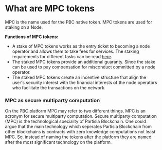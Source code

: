 # What are MPC tokens

MPC is the name used for the PBC native token. MPC tokens are used for staking on a Node.   

**Functions of MPC tokens:**
   
- A stake of MPC tokens works as the entry ticket to becoming a node operator and allows them to take fees for services. The staking requirements for different tasks can be read [here](operator-0-introduction.md).   
- The staked MPC tokens provide an additional guaranty. Since the stake can be used to pay compensation for misconduct committed by a node operator.   
- The staked MPC tokens create an incentive structure that align the user's security interest with the financial interests of the node operators who facilitate the transactions on the network.   

### MPC as secure multiparty computation

On the PBC platform MPC may refer to two different things. MPC is an acronym for secure multiparty computation. Secure multiparty computation (MPC) is the technological speciality of Partisia Blockchain. One could argue that the main technology which seperates Partisia Blockchain from other blockchains is contracts with zero knowledge computations not least MPC. So, instead of naming the tokens after the platform they are named after the most significant technology on the platform.
